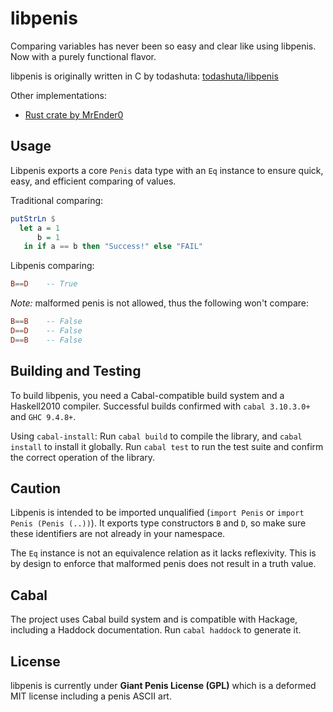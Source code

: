 # libpenis
Comparing variables has never been so easy and clear like using libpenis.
Now with a purely functional flavor.

libpenis is originally written in C by todashuta:
[todashuta/libpenis](https://github.com/todashuta/libpenis)

Other implementations:
 - [Rust crate by MrEnder0](https://crates.io/crates/libpenis)

## Usage
Libpenis exports a core `Penis` data type with an `Eq` instance to ensure
quick, easy, and efficient comparing of values.

Traditional comparing:
```hs
putStrLn $
  let a = 1
      b = 1
   in if a == b then "Success!" else "FAIL"
```

Libpenis comparing:
```hs
B==D    -- True
```

*Note:* malformed penis is not allowed, thus the following won't compare:
```hs
B==B    -- False
D==D    -- False
D==B    -- False
```

## Building and Testing
To build libpenis, you need a Cabal-compatible build system and a Haskell2010
compiler. Successful builds confirmed with `cabal 3.10.3.0+` and `GHC 9.4.8+`.

Using `cabal-install`: Run `cabal build` to compile the library, and
`cabal install` to install it globally. Run `cabal test` to run the test suite
and confirm the correct operation of the library.

## Caution
Libpenis is intended to be imported unqualified (`import Penis` or
`import Penis (Penis (..))`). It exports type constructors `B` and `D`, so make
sure these identifiers are not already in your namespace.

The `Eq` instance is not an equivalence relation as it lacks reflexivity. This
is by design to enforce that malformed penis does not result in a truth value.

## Cabal
The project uses Cabal build system and is compatible with Hackage, including
a Haddock documentation. Run `cabal haddock` to generate it.

## License
libpenis is currently under **Giant Penis License (GPL)** which is a deformed
MIT license including a penis ASCII art.
